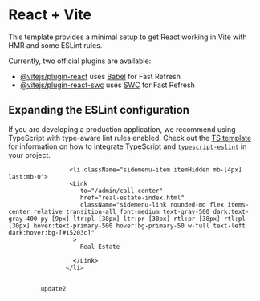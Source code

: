 # React + Vite

This template provides a minimal setup to get React working in Vite with HMR and some ESLint rules.

Currently, two official plugins are available:

- [@vitejs/plugin-react](https://github.com/vitejs/vite-plugin-react/blob/main/packages/plugin-react) uses [Babel](https://babeljs.io/) for Fast Refresh
- [@vitejs/plugin-react-swc](https://github.com/vitejs/vite-plugin-react/blob/main/packages/plugin-react-swc) uses [SWC](https://swc.rs/) for Fast Refresh

## Expanding the ESLint configuration

If you are developing a production application, we recommend using TypeScript with type-aware lint rules enabled. Check out the [TS template](https://github.com/vitejs/vite/tree/main/packages/create-vite/template-react-ts) for information on how to integrate TypeScript and [`typescript-eslint`](https://typescript-eslint.io) in your project.

                     <li className="sidemenu-item itemHidden mb-[4px] last:mb-0">
                     <Link
                        to="/admin/call-center"
                        href="real-estate-index.html"
                        className="sidemenu-link rounded-md flex items-center relative transition-all font-medium text-gray-500 dark:text-gray-400 py-[9px] ltr:pl-[38px] ltr:pr-[30px] rtl:pr-[38px] rtl:pl-[30px] hover:text-primary-500 hover:bg-primary-50 w-full text-left dark:hover:bg-[#15203c]"
                      >
                        Real Estate
                
                      </Link>
                    </li>


             update2